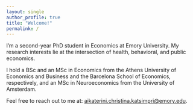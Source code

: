 ```yaml
---
layout: single
author_profile: true
title: "Welcome!"
permalink: /
---
```


I’m a second-year PhD student in Economics at Emory University. My research interests lie at the intersection of health, behavioral, and public economics.

I hold a BSc and an MSc in Economics from the Athens University of Economics and Business and the Barcelona School of Economics, respectively, and an MSc in Neuroeconomics from the University of Amsterdam.

Feel free to reach out to me at: <a href="mailto:aikaterini.christina.katsimpri@emory.edu">aikaterini.christina.katsimpri@emory.edu</a>.
